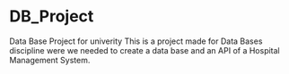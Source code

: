 # DB_Project
Data Base Project for univerity
This is a project made for Data Bases discipline were we needed to create a data base and an API of a Hospital Management System.